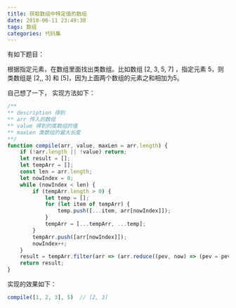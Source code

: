 ```yaml
---
title: 获取数组中特定值的数组
date: 2018-06-11 23:49:38
tags: 数组
categories: 代码集
---
```


有如下题目：

根据指定元素，在数组里面找出类数组。比如数组 [2, 3, 5, 7] ，指定元素 5，则类数组是 [2,, 3] 和 [5]，因为上面两个数组的元素之和相加为5。

自己想了一下， 实现方法如下：

```javascript
/**
** description 得到
** arr 传入的数组
** value 得到的类数组的值
** maxLen 类数组的最大长度
**/
function compile(arr, value, maxLen = arr.length) {
    if (!arr.length || !value) return;
    let result = [];
    let tempArr = [];
    const len = arr.length;
    let nowIndex = 0;
    while (nowIndex < len) {
        if (tempArr.length > 0) {
            let temp = [];
            for (let item of tempArr) {
                temp.push([...item, arr[nowIndex]]);
            }
            tempArr = [...tempArr, ...temp];
        }
        tempArr.push([arr[nowIndex]]);
        nowIndex++;
    }
    result = tempArr.filter(arr => (arr.reduce((pev, now) => (pev = pev + now) && pev, 0) === value) && (arr.length <= maxLen) );
    return result;
}
```

实现的效果如下：

```javascript
compile([1, 2, 3], 5)  // [2, 3]
```


